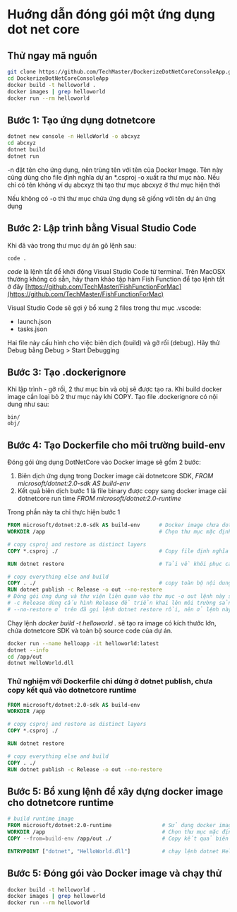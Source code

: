 # Huớng dẫn đóng gói một ứng dụng dot net core
## Thử ngay mã nguồn
```sh
git clone https://github.com/TechMaster/DockerizeDotNetCoreConsoleApp.git
cd DockerizeDotNetCoreConsoleApp
docker build -t helloworld .
docker images | grep helloworld 
docker run --rm helloworld
```
## Bước 1: Tạo ứng dụng dotnetcore

```sh
dotnet new console -n HelloWorld -o abcxyz
cd abcxyz
dotnet build
dotnet run
```
-n đặt tên cho ứng dụng, nên trùng tên với tên của Docker Image. Tên này cũng dùng cho file định nghĩa dự án *.csproj
-o xuất ra thư mục nào. Nếu chỉ có tên không ví dụ abcxyz thì tạo thư mục abcxyz ở thư mục hiện thời

Nếu không có -o thì thư mục chứa ứng dụng sẽ giống với tên dự án ứng dụng

## Bước 2: Lập trình bằng Visual Studio Code
Khi đã vào trong thư mục dự án gõ lệnh sau:
```
code .
```
*code* là lệnh tắt để khởi động Visual Studio Code từ terminal. Trên MacOSX thường không có sẵn, hãy tham khảo tập hàm Fish Function để tạo lệnh tắt ở đây
[https://github.com/TechMaster/FishFunctionForMac](https://github.com/TechMaster/FishFunctionForMac)

Visual Studio Code sẽ gợi ý bổ xung 2 files trong thư mục .vscode:
- launch.json
- tasks.json

Hai file này cấu hình cho việc biên dịch (build) và gỡ rối (debug). Hãy thử Debug bằng Debug > Start Debugging

## Bước 3: Tạo .dockerignore
Khi lập trình - gỡ rối, 2 thư mục bin và obj sẽ được tạo ra. Khi build docker image cần loại bỏ 2 thư mục này khi COPY. Tạo file .dockerignore có nội dung như sau:
```
bin/
obj/
```
## Bước 4: Tạo Dockerfile cho môi trường build-env
Đóng gói ứng dụng DotNetCore vào Docker image sẽ gồm 2 bước:
1. Biên dịch ứng dụng trong Docker image cài dotnetcore SDK, *FROM microsoft/dotnet:2.0-sdk AS build-env*
2. Kết quả biên dịch bước 1 là file binary được copy sang docker image cài dotnetcore run time *FROM microsoft/dotnet:2.0-runtime*

Trong phần này ta chỉ thực hiện bước 1
```Dockerfile
FROM microsoft/dotnet:2.0-sdk AS build-env      # Docker image chưa dotnetcore SDK
WORKDIR /app                                    # Chọn thư mục mặc định là /app trong Docker image

# copy csproj and restore as distinct layers
COPY *.csproj ./                                # Copy file định nghĩa dự án vào thư mục

RUN dotnet restore                              # Tải về khôi phục các thư viện mà dự án sử dụng

# copy everything else and build
COPY . ./                                       # copy toàn bộ nội dung thư mục dự án vào thư mục mặc định trong images. Cần phải có .dockerignore để loại trừ 2 thư mục bin và obj sinh ra trong lúc biên dịch - gỡ rối khi phát triển
RUN dotnet publish -c Release -o out --no-restore 
# Đóng gói ứng dụng và thư viện liên quan vào thư mục -o out lệnh này sử dụng dotnetcore framework định nghĩa trong file *.csproj
# -c Release dùng cấu hình Release để triển khai lên môi trường sản xuất. Nếu chưa biên dịch thì sẽ biên dịch trong lệnh này
# --no-restore ở trên đã gọi lệnh dotnet restore rồi, nên ở lệnh này không cần restore nữa
```
Chạy lệnh *docker build -t helloworld .* sẽ tạo ra image có kích thước lớn, chứa dotnetcore SDK và toàn bộ source code của dự án.
```sh
docker run --name helloapp -it helloworld:latest
dotnet --info
cd /app/out
dotnet HelloWorld.dll
```
### Thử nghiệm với Dockerfile chỉ dừng ở dotnet publish, chưa copy kết quả vào dotnetcore runtime
```Dockerfile
FROM microsoft/dotnet:2.0-sdk AS build-env
WORKDIR /app

# copy csproj and restore as distinct layers
COPY *.csproj ./

RUN dotnet restore

# copy everything else and build
COPY . ./
RUN dotnet publish -c Release -o out --no-restore
```
## Bước 5: Bổ xung lệnh để xây dựng docker image cho dotnetcore runtime
```Dockerfile
# build runtime image
FROM microsoft/dotnet:2.0-runtime                # Sử dụng docker image dotnetcore runtime nhỏ gọn
WORKDIR /app                                     # Chọn thư mục mặc định là /app trong Docker image
COPY --from=build-env /app/out ./                # Copy kết quả biên dịch trong docker image tạm build-ev ở thư mục /app/out vào thư mục mặc định ở docker image run time

ENTRYPOINT ["dotnet", "HelloWorld.dll"]          # chạy lệnh dotnet HelloWorld.dll
```
## Bước 5: Đóng gói vào Docker image và chạy thử
```sh
docker build -t helloworld .
docker images | grep helloworld 
docker run --rm helloworld
```